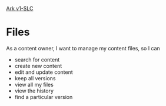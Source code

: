 [Ark v1-SLC](_index.md)

# Files

As a content owner, I want to manage my content files, so I can

* search for content
* create new content
* edit and update content
* keep all versions
* view all my files
* view the history
* find a particular version